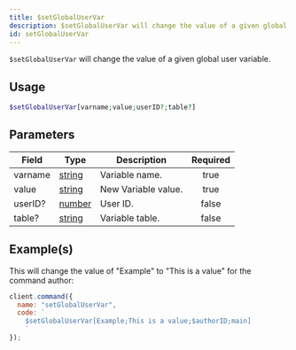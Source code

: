 ```yaml
---
title: $setGlobalUserVar
description: $setGlobalUserVar will change the value of a given global user variable.
id: setGlobalUserVar
---
```


`$setGlobalUserVar` will change the value of a given global user variable.

## Usage

```php
$setGlobalUserVar[varname;value;userID?;table?]
```

## Parameters

| Field   | Type                                                                                              | Description         | Required |
| ------- | ------------------------------------------------------------------------------------------------- | ------------------- | :------: |
| varname | [string](https://developer.mozilla.org/en-US/docs/Web/JavaScript/Reference/Global_Objects/String) | Variable name.      |   true   |
| value   | [string](https://developer.mozilla.org/en-US/docs/Web/JavaScript/Reference/Global_Objects/String) | New Variable value. |   true   |
| userID? | [number](https://developer.mozilla.org/en-US/docs/Web/JavaScript/Reference/Global_Objects/Number) | User ID.            |  false   |
| table?  | [string](https://developer.mozilla.org/en-US/docs/Web/JavaScript/Reference/Global_Objects/String) | Variable table.     |  false   |

## Example(s)

This will change the value of "Example" to "This is a value" for the command author:

```javascript
client.command({
  name: "setGlobalUserVar",
  code: `
    $setGlobalUserVar[Example;This is a value;$authorID;main]
    `
});
```
